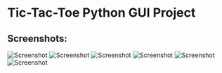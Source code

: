 # Tic-Tac-Toe Python GUI Project

## Screenshots:

![Screenshot](https://github.com/atare15/TicTacToePythonGUI/blob/master/Images/2(3).PNG)
![Screenshot](https://github.com/atare15/TicTacToePythonGUI/blob/master/Images/2(4).PNG)
![Screenshot](https://github.com/atare15/TicTacToePythonGUI/blob/master/Images/2(2).PNG)
![Screenshot](https://github.com/atare15/TicTacToePythonGUI/blob/master/Images/2(5).PNG)
![Screenshot](https://github.com/atare15/TicTacToePythonGUI/blob/master/Images/2(6).PNG)
![Screenshot](https://github.com/atare15/TicTacToePythonGUI/blob/master/Images/2(7).PNG)
